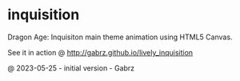 # inquisition
Dragon Age: Inquisiton main theme animation using HTML5 Canvas.

See it in action @ http://gabrz.github.io/lively_inquisition

@ 2023-05-25 - initial version - Gabrz